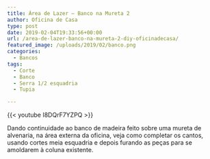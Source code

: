 ```yaml
---
title: Área de Lazer – Banco na Mureta 2
author: Oficina de Casa
type: post
date: 2019-02-04T19:33:56+00:00
url: /area-de-lazer-banco-na-mureta-2-diy-oficinadecasa/
featured_image: /uploads/2019/02/banco.png
categories:
  - Bancos
tags:
  - Corte
  - Banco
  - Serra 1/2 esquadria
  - Tupia

---
```

{{< youtube I8DQrF7YZPQ >}}

Dando continuidade ao banco de madeira feito sobre uma mureta de alvenaria, na área externa da oficina, veja como completar os cantos, usando cortes meia esquadria e depois furando as peças para se amoldarem à coluna existente.
